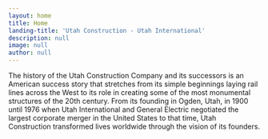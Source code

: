 ```yaml
---
layout: home
title: Home
landing-title: 'Utah Construction - Utah International'
description: null
image: null
author: null
---
```


The history of the Utah Construction Company and its successors is an American success story that stretches from its simple beginnings laying rail lines across the West to its role in creating some of the most monumental structures of the 20th century. From its founding in Ogden, Utah, in 1900 until 1976 when Utah International and General Electric negotiated the largest corporate merger in the United States to that time, Utah Construction transformed lives worldwide through the vision of its founders.
